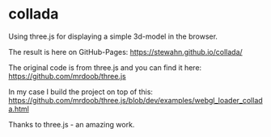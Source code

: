 # collada

Using three.js for displaying a simple 3d-model in the browser.

The result is here on GitHub-Pages: https://stewahn.github.io/collada/

The original code is from three.js and you can find it here: https://github.com/mrdoob/three.js

In my case I build the project on top of this: https://github.com/mrdoob/three.js/blob/dev/examples/webgl_loader_collada.html

Thanks to three.js - an amazing work.
